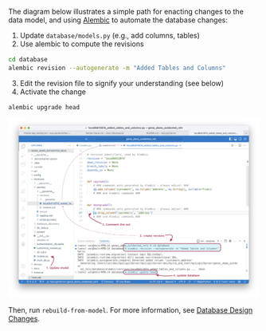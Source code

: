 The diagram below illustrates a simple path for enacting changes to the data model, and using [Alembic](https://alembic.sqlalchemy.org/en/latest/index.html) to automate the database changes:

1. Update `database/models.py` (e.g., add columns, tables)
2. Use alembic to compute the revisions
```bash
cd database
alembic revision --autogenerate -m "Added Tables and Columns"
```
3. Edit the revision file to signify your understanding (see below)
4. Activate the change
```bash
alembic upgrade head 
```

![alembic example](https://github.com/ApiLogicServer/Docs/blob/main/docs/images/database/alembic/alembic-overview.png?raw=true)


Then, run `rebuild-from-model`.  For more information, see [Database Design Changes](https://apilogicserver.github.io/Docs/Database-Changes/).